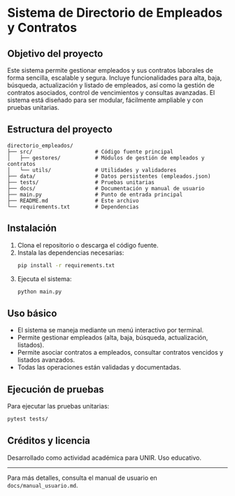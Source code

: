 # Sistema de Directorio de Empleados y Contratos

## Objetivo del proyecto
Este sistema permite gestionar empleados y sus contratos laborales de forma sencilla, escalable y segura. Incluye funcionalidades para alta, baja, búsqueda, actualización y listado de empleados, así como la gestión de contratos asociados, control de vencimientos y consultas avanzadas. El sistema está diseñado para ser modular, fácilmente ampliable y con pruebas unitarias.

## Estructura del proyecto
```
directorio_empleados/
├── src/                    # Código fuente principal
│   ├── gestores/           # Módulos de gestión de empleados y contratos
│   └── utils/              # Utilidades y validadores
├── data/                   # Datos persistentes (empleados.json)
├── tests/                  # Pruebas unitarias
├── docs/                   # Documentación y manual de usuario
├── main.py                 # Punto de entrada principal
├── README.md               # Este archivo
└── requirements.txt        # Dependencias
```

## Instalación
1. Clona el repositorio o descarga el código fuente.
2. Instala las dependencias necesarias:
   ```bash
   pip install -r requirements.txt
   ```
3. Ejecuta el sistema:
   ```bash
   python main.py
   ```

## Uso básico
- El sistema se maneja mediante un menú interactivo por terminal.
- Permite gestionar empleados (alta, baja, búsqueda, actualización, listados).
- Permite asociar contratos a empleados, consultar contratos vencidos y listados avanzados.
- Todas las operaciones están validadas y documentadas.

## Ejecución de pruebas
Para ejecutar las pruebas unitarias:
```bash
pytest tests/
```

## Créditos y licencia
Desarrollado como actividad académica para UNIR. Uso educativo.

---
Para más detalles, consulta el manual de usuario en `docs/manual_usuario.md`.
